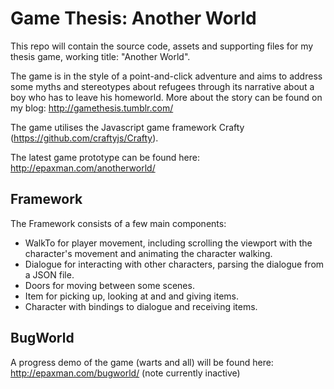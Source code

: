 Game Thesis: Another World
================================

This repo will contain the source code, assets and supporting files for my thesis game, working title: "Another World". 

The game is in the style of a point-and-click adventure and aims to address some myths and stereotypes about refugees through its narrative about a boy who has to leave his homeworld. More about the story can be found on my blog: http://gamethesis.tumblr.com/

The game utilises the Javascript game framework Crafty (https://github.com/craftyjs/Crafty).

The latest game prototype can be found here: http://epaxman.com/anotherworld/

Framework
-----------

The Framework consists of a few main components:

* WalkTo for player movement, including scrolling the viewport with the character's movement and animating the character walking.
* Dialogue for interacting with other characters, parsing the dialogue from a JSON file.
* Doors for moving between some scenes.
* Item for picking up, looking at and and giving items.
* Character with bindings to dialogue and receiving items.

BugWorld
------------

A progress demo of the game (warts and all) will be found here: http://epaxman.com/bugworld/ (note currently inactive)